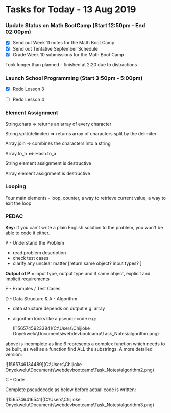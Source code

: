 # Tasks for Today - 13 Aug 2019

### Update Status on Math BootCamp (Start 12:50pm - End 02:00pm)

- [x] Send out Week 11 notes for the Math Boot Camp
- [x] Send out Tentative September Schedule
- [x] Grade Week 10 submissions for the Math Boot Camp

Took longer than planned - finished at 2:20 due to distractions



### Launch School Programming (Start 3:50pm - 5:00pm)

- [x] Redo Lesson 3
- [ ] Redo Lesson 4



### Element Assignment

String.chars => returns an array of every character

String.split(delimiter) => returns array of characters split by the delimiter

Array.join => combines the characters into a string

Array.to_h <=> Hash.to_a

String element assignment is destructive

Array element assignment is destructive

### Looping

Four main elements - loop, counter, a way to retrieve current value, a way to exit the loop

### PEDAC

**Key:** If you can't write a plain English solution to the problem, you won't be able to code it either.

P - Understand the Problem

- read problem description
- check test cases
- clarify any unclear matter [return same object? input types? ]

**Output of P** = input type, output type and if same object, explicit and implicit requirements

E - Examples / Test Cases

D - Data Structure &  A - Algorithm

- data structure depends on output e.g. array

- algorithm looks like a pseudo-code e.g:

  ![1565745923384](C:\Users\Chijioke Onyekwelu\Documents\webdevbootcamp\Task_Notes\algorithm.png)

above is incomplete as line 6 represents a complex function which needs to be built, as well as a function find ALL the substrings. A more detailed version:

![1565746134489](C:\Users\Chijioke Onyekwelu\Documents\webdevbootcamp\Task_Notes\algorithm2.png)

C - Code

Complete pseudocode as below before actual code is written:

![1565746416541](C:\Users\Chijioke Onyekwelu\Documents\webdevbootcamp\Task_Notes\algorithm3.png)